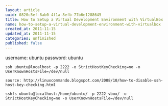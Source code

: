```yaml
---
layout: article
uuid: 0820c5ef-8ab0-4f1a-8efb-77b6e1288645
title: How to Setup a Virtual Development Environment with VirtualBox
name: how-to-setup-a-virtual-development-environment-with-virtualbox
created_at: 2011-11-15
updated_at: 2011-11-15
categories: unfinished
published: false
---
```


username: ubuntu
password: ubuntu


    ssh ubuntu@localhost -p 2222 -o StrictHostKeyChecking=no -o UserKnownHostsFile=/dev/null
    
    source: http://linuxcommando.blogspot.com/2008/10/how-to-disable-ssh-host-key-checking.html
    
    sshfs ubuntu@localhost:/home/ubuntu/ -p 2222 vbox/ -o StrictHostKeyChecking=no -o UserKnownHostsFile=/dev/null
